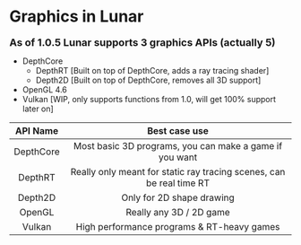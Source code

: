 # Graphics in Lunar

<span style="font-size:18px ; font-weight: bold;">As of 1.0.5 Lunar supports 3 graphics APIs (actually 5)</span>
- DepthCore
    -   DepthRT [Built on top of DepthCore, adds a ray tracing shader]
    -   Depth2D [Built on top of DepthCore, removes all 3D support]
- OpenGL 4.6
- Vulkan [WIP, only supports functions from 1.0, will get 100% support later on]

|    API Name    |    Best case use    |
|    :---:    |    :---:    |
|    DepthCore    |    Most basic 3D programs, you can make a game if you want    |
|    DepthRT    |    Really only meant for static ray tracing scenes, can be real time RT    |
|    Depth2D    |    Only for 2D shape drawing    |
|    OpenGL    |    Really any 3D / 2D game    |
|    Vulkan    |    High performance programs & RT-heavy games    |



